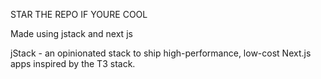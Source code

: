 STAR THE REPO IF YOURE COOL

Made using jstack and next js

jStack - an opinionated stack to ship high-performance, low-cost Next.js apps inspired by the T3 stack.
